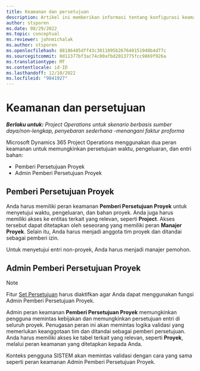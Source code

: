 ```yaml
---
title: Keamanan dan persetujuan
description: Artikel ini memberikan informasi tentang konfigurasi keamanan untuk bekerja dengan persetujuan di Microsoft Dynamics 365 Project Operations.
author: stsporen
ms.date: 08/29/2022
ms.topic: conceptual
ms.reviewer: johnmichalak
ms.author: stsporen
ms.openlocfilehash: 88186485dff43c3011095b267640151948b4d77c
ms.sourcegitcommit: 0d11377bf3ac74c80afbd2013775fcc9869f926a
ms.translationtype: MT
ms.contentlocale: id-ID
ms.lasthandoff: 12/10/2022
ms.locfileid: "9841927"
---
```

# <a name="security-and-approvals"></a>Keamanan dan persetujuan

_**Berlaku untuk:** Project Operations untuk skenario berbasis sumber daya/non-lengkap, penyebaran sederhana -menangani faktur proforma_

Microsoft Dynamics 365 Project Operations menggunakan dua peran keamanan untuk memungkinkan persetujuan waktu, pengeluaran, dan entri bahan:

- Pemberi Persetujuan Proyek
- Admin Pemberi Persetujuan Proyek

## <a name="project-approver"></a>Pemberi Persetujuan Proyek

Anda harus memiliki peran keamanan **Pemberi Persetujuan Proyek** untuk menyetujui waktu, pengeluaran, dan bahan proyek. Anda juga harus memiliki akses ke entitas terkait yang relevan, seperti **Project**. Akses tersebut dapat ditetapkan oleh seseorang yang memiliki peran **Manajer Proyek**. Selain itu, Anda harus menjadi anggota tim proyek dan ditandai sebagai pemberi izin.

Untuk menyetujui entri non-proyek, Anda harus menjadi manajer pemohon.

## <a name="project-approver-admin"></a>Admin Pemberi Persetujuan Proyek

> [!NOTE]
> Fitur [Set Persetujuan](approval-sets.md) harus diaktifkan agar Anda dapat menggunakan fungsi Admin Pemberi Persetujuan Proyek.

Admin peran keamanan **Pemberi Persetujuan Proyek** memungkinkan pengguna memintas kebijakan dan memungkinkan persetujuan entri di seluruh proyek. Penugasan peran ini akan memintas logika validasi yang memerlukan keanggotaan tim dan ditandai sebagai pemberi persetujuan. Anda harus memiliki akses ke tabel terkait yang relevan, seperti **Proyek**, melalui peran keamanan yang ditetapkan kepada Anda.

Konteks pengguna SISTEM akan memintas validasi dengan cara yang sama seperti peran keamanan Admin Pemberi Persetujuan Proyek.

